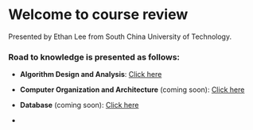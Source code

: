 # Welcome to course review

Presented by Ethan Lee from South China University of Technology.



### Road to knowledge is presented as follows:

* **Algorithm Design and Analysis**: [Click here](https://github.com/EthanLee-SCUT/course-review/tree/master/Algorithm%20Design%20and%20Analysis)

* **Computer Organization and Architecture** (coming soon): [Click here](https://github.com/EthanLee-SCUT/course-review/tree/master/Computer%20Organization%20and%20Architecture)

* **Database** (coming soon): [Click here]()
* 

